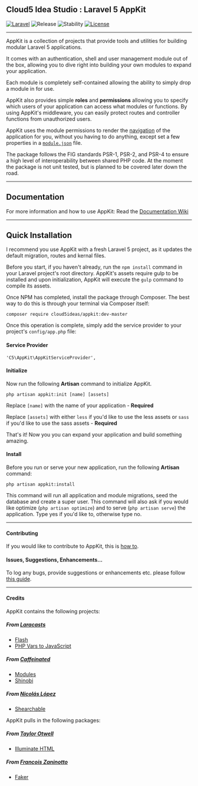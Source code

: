 ## Cloud5 Idea Studio : Laravel 5 AppKit

[![Laravel](https://img.shields.io/badge/Laravel-5.0-orange.svg?style=flat-square)](http://laravel.com)
![Release](https://img.shields.io/badge/release-beta-orange.svg?style=flat-square)
![Stability](https://img.shields.io/badge/stability-stable-green.svg?style=flat-square)
[![License](http://img.shields.io/badge/license-MIT-brightgreen.svg?style=flat-square)](https://tldrlegal.com/license/mit-license)

---

AppKit is a collection of projects that provide tools and utilities for building modular Laravel 5 applications.

It comes with an authentication, shell and user management module out of the box, allowing you to dive right into building your own modules to expand your application.

Each module is completely self-contained allowing the ability to simply drop a module in for use.

AppKit also provides simple **roles** and **permissions** allowing you to specify which users of your application can access what modules or functions.
By using AppKit's middleware, you can easily protect routes and controller functions from unauthorized users.

AppKit uses the module permissions to render the [navigation](https://github.com/Cloud5Ideas/appkit/wiki/Module-Navigation) of the application for you, without you having to do anything, except set a few properties in a 
[`module.json`](https://github.com/Cloud5Ideas/appkit/wiki/module.json) file.

The package follows the FIG standards PSR-1, PSR-2, and PSR-4 to ensure a high level of interoperability between shared PHP code. At the moment the package is not unit tested, but is planned to be covered later down the road.

---

Documentation
-------------
For more information and how to use AppKit: Read the [Documentation Wiki](https://github.com/Cloud5Ideas/appkit/wiki)

---

Quick Installation
------------------
I recommend you use AppKit with a fresh Laravel 5 project, as it updates the default migration, routes and kernal files.

Before you start, if you haven't already, run the `npm install` command in your Laravel project's root directory. AppKit's assets require gulp to be installed and upon initialization, AppKit will execute the `gulp` command to compile its assets.

Once NPM has completed, install the package through Composer. The best way to do this is through your terminal via Composer itself:

```
composer require cloud5ideas/appkit:dev-master
```

Once this operation is complete, simply add the service provider to your project's `config/app.php` file:

#### Service Provider
```
'C5\AppKit\AppKitServiceProvider',
```

#### Initialize
Now run the following **Artisan** command to initialize AppKit.

```
php artisan appkit:init [name] [assets]
```

Replace `[name]` with the name of your application - **Required**

Replace `[assets]` with either `less` if you'd like to use the less assets or `sass` if you'd like to use the sass assets - **Required**

That's it! Now you you can expand your application and build something amazing.

#### Install
Before you run or serve your new application, run the following **Artisan** command:
```
php artisan appkit:install
```
This command will run all application and module migrations, seed the database and create a super user. This command will also ask if you would like optimize (`php artisan optimize`) and to serve (`php artisan serve`) the application. Type yes if you'd like to, otherwise type no.

---

#### Contributing

If you would like to contribute to AppKit, this is [how to](https://github.com/Cloud5Ideas/appkit/wiki/Contributing).

#### Issues, Suggestions, Enhancements...

To log any bugs, provide suggestions or enhancements etc. please follow [this guide](https://github.com/Cloud5Ideas/appkit/wiki/Issues).

---

#### Credits
AppKit contains the following projects:

##### From [Laracasts](https://github.com/laracasts)

* [Flash](https://github.com/laracasts/flash)
* [PHP Vars to JavaScript](https://github.com/laracasts/PHP-Vars-To-Js-Transformer)
 
##### From [Caffeinated](https://github.com/caffeinated)

* [Modules](https://github.com/caffeinated/modules)
* [Shinobi](https://github.com/caffeinated/shinobi)

##### From [Nicolás López](https://github.com/nicolaslopezj)

* [Shearchable](https://github.com/nicolaslopezj/searchable)

AppKit pulls in the following packages:

##### From [Taylor Otwell](https://github.com/taylorotwell)

* [Illuminate HTML](https://github.com/illuminate/html)

##### From [Francois Zaninotto](https://github.com/fzaninotto)

* [Faker](https://github.com/fzaninotto/Faker)
